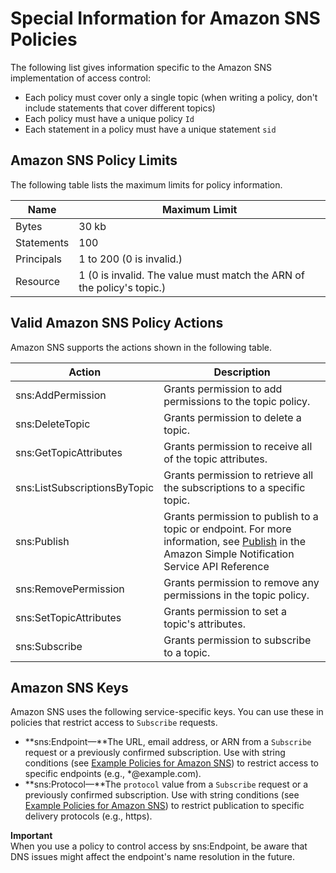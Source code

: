 # Special Information for Amazon SNS Policies<a name="AccessPolicyLanguage_SpecialInfo"></a>

The following list gives information specific to the Amazon SNS implementation of access control:
+ Each policy must cover only a single topic \(when writing a policy, don't include statements that cover different topics\)
+ Each policy must have a unique policy `Id`
+ Each statement in a policy must have a unique statement `sid`

## Amazon SNS Policy Limits<a name="w3aac28b7c11b7"></a>

The following table lists the maximum limits for policy information\.


| Name | Maximum Limit | 
| --- | --- | 
|  Bytes  |  30 kb  | 
|  Statements  |  100  | 
|  Principals  |  1 to 200 \(0 is invalid\.\)  | 
|  Resource  |  1 \(0 is invalid\. The value must match the ARN of the policy's topic\.\)  | 

## Valid Amazon SNS Policy Actions<a name="sns_aspen_actions"></a>

Amazon SNS supports the actions shown in the following table\.


| Action | Description | 
| --- | --- | 
|  sns:AddPermission  | Grants permission to add permissions to the topic policy\. | 
|  sns:DeleteTopic  | Grants permission to delete a topic\. | 
|  sns:GetTopicAttributes  | Grants permission to receive all of the topic attributes\. | 
|  sns:ListSubscriptionsByTopic  | Grants permission to retrieve all the subscriptions to a specific topic\. | 
|  sns:Publish  | Grants permission to publish to a topic or endpoint\. For more information, see [Publish](https://docs.aws.amazon.com/sns/latest/api/API_Publish.html) in the Amazon Simple Notification Service API Reference  | 
|  sns:RemovePermission  | Grants permission to remove any permissions in the topic policy\. | 
|  sns:SetTopicAttributes  | Grants permission to set a topic's attributes\. | 
|  sns:Subscribe  | Grants permission to subscribe to a topic\. | 

## Amazon SNS Keys<a name="sns_aspen_keys"></a>

Amazon SNS uses the following service\-specific keys\. You can use these in policies that restrict access to `Subscribe` requests\.
+ **sns:Endpoint—**The URL, email address, or ARN from a `Subscribe` request or a previously confirmed subscription\. Use with string conditions \(see [Example Policies for Amazon SNS](sns-using-identity-based-policies.md#ExamplePolicies_SNS)\) to restrict access to specific endpoints \(e\.g\., \*@example\.com\)\.
+ **sns:Protocol—**The `protocol` value from a `Subscribe` request or a previously confirmed subscription\. Use with string conditions \(see [Example Policies for Amazon SNS](sns-using-identity-based-policies.md#ExamplePolicies_SNS)\) to restrict publication to specific delivery protocols \(e\.g\., https\)\.

**Important**  
When you use a policy to control access by sns:Endpoint, be aware that DNS issues might affect the endpoint's name resolution in the future\.